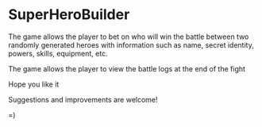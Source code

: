 # SuperHeroBuilder

The game allows the player to bet on who will win the battle between two randomly generated heroes with information such as name, secret identity, powers, skills, equipment, etc.

The game allows the player to view the battle logs at the end of the fight

Hope you like it

Suggestions and improvements are welcome! 

=)
